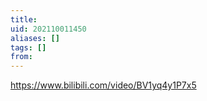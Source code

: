 ```yaml
---
title: 
uid: 202110011450
aliases: []
tags: []
from: 
---
```

https://www.bilibili.com/video/BV1yq4y1P7x5